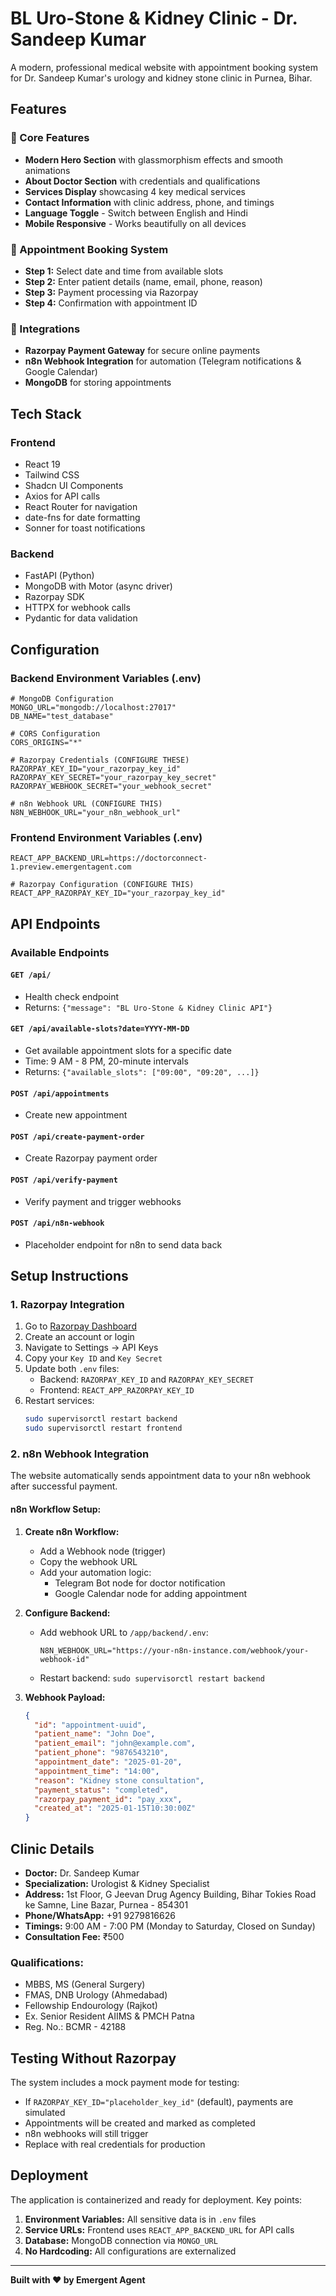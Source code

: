 # BL Uro-Stone & Kidney Clinic - Dr. Sandeep Kumar

A modern, professional medical website with appointment booking system for Dr. Sandeep Kumar's urology and kidney stone clinic in Purnea, Bihar.

## Features

### 🌟 Core Features
- **Modern Hero Section** with glassmorphism effects and smooth animations
- **About Doctor Section** with credentials and qualifications
- **Services Display** showcasing 4 key medical services
- **Contact Information** with clinic address, phone, and timings
- **Language Toggle** - Switch between English and Hindi
- **Mobile Responsive** - Works beautifully on all devices

### 📅 Appointment Booking System
- **Step 1:** Select date and time from available slots
- **Step 2:** Enter patient details (name, email, phone, reason)
- **Step 3:** Payment processing via Razorpay
- **Step 4:** Confirmation with appointment ID

### 🔄 Integrations
- **Razorpay Payment Gateway** for secure online payments
- **n8n Webhook Integration** for automation (Telegram notifications & Google Calendar)
- **MongoDB** for storing appointments

## Tech Stack

### Frontend
- React 19
- Tailwind CSS
- Shadcn UI Components
- Axios for API calls
- React Router for navigation
- date-fns for date formatting
- Sonner for toast notifications

### Backend
- FastAPI (Python)
- MongoDB with Motor (async driver)
- Razorpay SDK
- HTTPX for webhook calls
- Pydantic for data validation

## Configuration

### Backend Environment Variables (.env)

```env
# MongoDB Configuration
MONGO_URL="mongodb://localhost:27017"
DB_NAME="test_database"

# CORS Configuration
CORS_ORIGINS="*"

# Razorpay Credentials (CONFIGURE THESE)
RAZORPAY_KEY_ID="your_razorpay_key_id"
RAZORPAY_KEY_SECRET="your_razorpay_key_secret"
RAZORPAY_WEBHOOK_SECRET="your_webhook_secret"

# n8n Webhook URL (CONFIGURE THIS)
N8N_WEBHOOK_URL="your_n8n_webhook_url"
```

### Frontend Environment Variables (.env)

```env
REACT_APP_BACKEND_URL=https://doctorconnect-1.preview.emergentagent.com

# Razorpay Configuration (CONFIGURE THIS)
REACT_APP_RAZORPAY_KEY_ID="your_razorpay_key_id"
```

## API Endpoints

### Available Endpoints

#### `GET /api/`
- Health check endpoint
- Returns: `{"message": "BL Uro-Stone & Kidney Clinic API"}`

#### `GET /api/available-slots?date=YYYY-MM-DD`
- Get available appointment slots for a specific date
- Time: 9 AM - 8 PM, 20-minute intervals
- Returns: `{"available_slots": ["09:00", "09:20", ...]}`

#### `POST /api/appointments`
- Create new appointment

#### `POST /api/create-payment-order`
- Create Razorpay payment order

#### `POST /api/verify-payment`
- Verify payment and trigger webhooks

#### `POST /api/n8n-webhook`
- Placeholder endpoint for n8n to send data back

## Setup Instructions

### 1. Razorpay Integration

1. Go to [Razorpay Dashboard](https://dashboard.razorpay.com/)
2. Create an account or login
3. Navigate to Settings → API Keys
4. Copy your `Key ID` and `Key Secret`
5. Update both `.env` files:
   - Backend: `RAZORPAY_KEY_ID` and `RAZORPAY_KEY_SECRET`
   - Frontend: `REACT_APP_RAZORPAY_KEY_ID`
6. Restart services:
   ```bash
   sudo supervisorctl restart backend
   sudo supervisorctl restart frontend
   ```

### 2. n8n Webhook Integration

The website automatically sends appointment data to your n8n webhook after successful payment.

#### n8n Workflow Setup:

1. **Create n8n Workflow:**
   - Add a Webhook node (trigger)
   - Copy the webhook URL
   - Add your automation logic:
     - Telegram Bot node for doctor notification
     - Google Calendar node for adding appointment

2. **Configure Backend:**
   - Add webhook URL to `/app/backend/.env`:
     ```env
     N8N_WEBHOOK_URL="https://your-n8n-instance.com/webhook/your-webhook-id"
     ```
   - Restart backend: `sudo supervisorctl restart backend`

3. **Webhook Payload:**
   ```json
   {
     "id": "appointment-uuid",
     "patient_name": "John Doe",
     "patient_email": "john@example.com",
     "patient_phone": "9876543210",
     "appointment_date": "2025-01-20",
     "appointment_time": "14:00",
     "reason": "Kidney stone consultation",
     "payment_status": "completed",
     "razorpay_payment_id": "pay_xxx",
     "created_at": "2025-01-15T10:30:00Z"
   }
   ```

## Clinic Details

- **Doctor:** Dr. Sandeep Kumar
- **Specialization:** Urologist & Kidney Specialist
- **Address:** 1st Floor, G Jeevan Drug Agency Building, Bihar Tokies Road ke Samne, Line Bazar, Purnea - 854301
- **Phone/WhatsApp:** +91 9279816626
- **Timings:** 9:00 AM - 7:00 PM (Monday to Saturday, Closed on Sunday)
- **Consultation Fee:** ₹500

### Qualifications:
- MBBS, MS (General Surgery)
- FMAS, DNB Urology (Ahmedabad)
- Fellowship Endourology (Rajkot)
- Ex. Senior Resident AIIMS & PMCH Patna
- Reg. No.: BCMR - 42188

## Testing Without Razorpay

The system includes a mock payment mode for testing:
- If `RAZORPAY_KEY_ID="placeholder_key_id"` (default), payments are simulated
- Appointments will be created and marked as completed
- n8n webhooks will still trigger
- Replace with real credentials for production

## Deployment

The application is containerized and ready for deployment. Key points:

1. **Environment Variables:** All sensitive data is in `.env` files
2. **Service URLs:** Frontend uses `REACT_APP_BACKEND_URL` for API calls
3. **Database:** MongoDB connection via `MONGO_URL`
4. **No Hardcoding:** All configurations are externalized

---

**Built with ❤️ by Emergent Agent**
